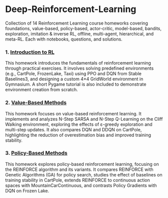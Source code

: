 # Deep-Reinforcement-Learning
Collection of 14 Reinforcement Learning course homeworks covering foundations, value-based, policy-based, actor-critic, model-based, bandits, exploration, imitation &amp; inverse RL, offline, multi-agent, hierarchical, and meta-RL. Each with notebooks, questions, and solutions.


### 1. [Introduction to RL](01_Introduction_to_RL/)

This homework introduces the fundamentals of reinforcement learning through practical exercises. It involves solving predefined environments (e.g., CartPole, FrozenLake, Taxi) using PPO and DQN from Stable Baselines3, and designing a custom 4×4 GridWorld environment in Gymnasium. A short Pygame tutorial is also included to demonstrate environment creation from scratch.

### 2. [Value-Based Methods](02_Value_Based_Methods/)
This homework focuses on value-based reinforcement learning. It implements and analyzes N-Step SARSA and N-Step Q-Learning on the Cliff Walking environment, exploring the effects of ε-greedy exploration and multi-step updates. It also compares DQN and DDQN on CartPole, highlighting the reduction of overestimation bias and improved training stability.

### 3. [Policy-Based Methods](03_Policy_Based_Methods/)
This homework explores policy-based reinforcement learning, focusing on the REINFORCE algorithm and its variants. It compares REINFORCE with Genetic Algorithms (GA) for policy search, studies the effect of baselines on training stability in CartPole, extends REINFORCE to continuous action spaces with MountainCarContinuous, and contrasts Policy Gradients with DQN on Frozen Lake.
